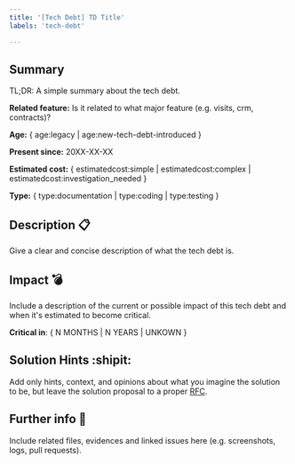 ```yaml
---
title: '[Tech Debt] TD Title'
labels: 'tech-debt'

---
```


<!-- If you don't have any info, just erase the template -->

## Summary

TL;DR: A simple summary about the tech debt.

**Related feature:** Is it related to what major feature (e.g. visits, crm, contracts)?

<!--
Those below are going to be transformed into labels:

Age labels:

  - LEGACY: found in the codebase and being documented right now.

  - NEW_TECH_DEBT_INTRODUCED: we intentionally added a new tech debt in our codebase right now and we're documenting it.

Estimated cost labels:

  - SIMPLE: It's simple to identify the solution, fix it and test it.

  - COMPLEX: It's not so simple to understand it and fix it. It may also require big refactoring.

  - INVESTIGATION_NEEDED: There's a lot of unknowns, so that it's impossible to say until it's prioritized, investigated
                          and have proposed solutions.
-->

**Age:** { age:legacy | age:new-tech-debt-introduced }

**Present since:** 20XX-XX-XX

**Estimated cost:** { estimatedcost:simple | estimatedcost:complex | estimatedcost:investigation_needed }

**Type:** { type:documentation | type:coding | type:testing }

## Description :clipboard:

Give a clear and concise description of what the tech debt is.

## Impact :bomb:

Include a description of the current or possible impact of this tech debt and when it's estimated to become critical.

**Critical in**: { N MONTHS | N YEARS | UNKOWN }

## Solution Hints :shipit:

Add only hints, context, and opinions about what you imagine the solution to be, but leave the solution proposal to a
proper [RFC](https://www.notion.so/productquintoandar/e0d70402926142029e9285d28b206ea4?v=5635c5a0d59942f98da1ff80f857207c).

## Further info :thinking:

Include related files, evidences and linked issues here (e.g. screenshots, logs, pull requests).

